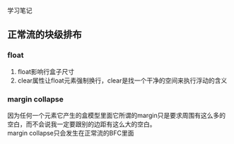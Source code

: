 学习笔记

## 正常流的块级排布

### float

1. float影响行盒子尺寸
2. clear属性让float元素强制换行，clear是找一个干净的空间来执行浮动的含义

### margin collapse

因为任何一个元素它产生的盒模型里面它所谓的margin只是要求周围有这么多的空白，而不会说我一定要跟别的边距有这么大的空白。  
margin collapse只会发生在正常流的BFC里面